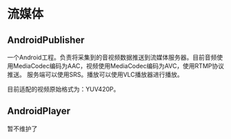 # 流媒体

## AndroidPublisher
一个Android工程。负责将采集到的音视频数据推送到流媒体服务器。目前音频使用MediaCodec编码为AAC，视频使用MediaCodec编码为AVC，使用RTMP协议推送。
服务端可以使用SRS。播放可以使用VLC播放器进行播放。

目前适配的视频原始格式为：YUV420P。

## AndroidPlayer
暂不维护了

